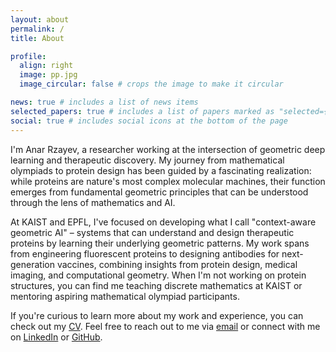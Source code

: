 ```yaml
---
layout: about
permalink: /
title: About

profile:
  align: right
  image: pp.jpg
  image_circular: false # crops the image to make it circular

news: true # includes a list of news items
selected_papers: true # includes a list of papers marked as "selected={true}"
social: true # includes social icons at the bottom of the page
---
```


I'm Anar Rzayev, a researcher working at the intersection of geometric deep learning and therapeutic discovery. My journey from mathematical olympiads to protein design has been guided by a fascinating realization: while proteins are nature's most complex molecular machines, their function emerges from fundamental geometric principles that can be understood through the lens of mathematics and AI.

At KAIST and EPFL, I've focused on developing what I call "context-aware geometric AI" – systems that can understand and design therapeutic proteins by learning their underlying geometric patterns. My work spans from engineering fluorescent proteins to designing antibodies for next-generation vaccines, combining insights from protein design, medical imaging, and computational geometry. When I'm not working on protein structures, you can find me teaching discrete mathematics at KAIST or mentoring aspiring mathematical olympiad participants.

If you're curious to learn more about my work and experience, you can check out my [CV](https://anar-rzayev.github.io/assets/pdf/CV.pdf). Feel free to reach out to me via [email](mailto:rzayev.anar1@kaist.ac.kr) or connect with me on [LinkedIn](https://linkedin.com/in/anar-rzayev) or [GitHub](https://github.com/anar-rzayev).
